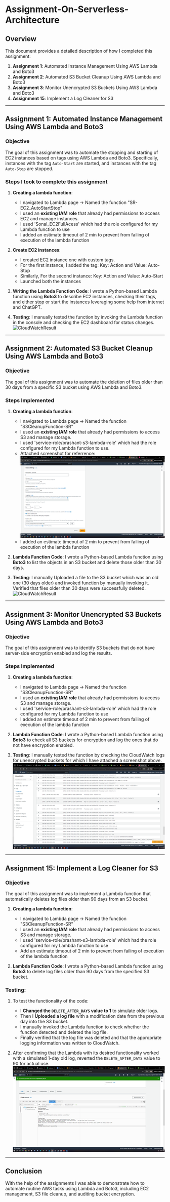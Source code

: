 # Assignment-On-Serverless-Architecture

## **Overview**
This document provides a detailed description of how I completed this assignment:

1. **Assignment 1**: Automated Instance Management Using AWS Lambda and Boto3
2. **Assignment 2**: Automated S3 Bucket Cleanup Using AWS Lambda and Boto3
3. **Assignment 3**: Monitor Unencrypted S3 Buckets Using AWS Lambda and Boto3
4. **Assignment 15**: Implement a Log Cleaner for S3

---

## **Assignment 1: Automated Instance Management Using AWS Lambda and Boto3**

### **Objective**
The goal of this assignment was to automate the stopping and starting of EC2 instances based on tags using AWS Lambda and Boto3. Specifically, instances with the tag `Auto-Start` are started, and instances with the tag `Auto-Stop` are stopped.

### **Steps I took to complete this assignment**
1. **Creating a lambda function**:
   - I navigated to Lambda page -> Named the function "SR-EC2_AutoStartStop"
   - I used an **existing IAM role** that already had permissions to access EC2 and manage instances.
   - I used 'Sonal_EC2FullAcess' which had the role configured for my Lambda function to use
   - I added an estimate timeout of 2 min to prevent from failing of execution of the lambda function
  
2. **Create EC2 instances**:
   - I created EC2 instance one with custom tags.
   - For the first instance, I added the tag:
     Key: Action and Value: Auto-Stop
   - Similarly, For the second instance:
     Key: Action and Value: Auto-Start
   - Launched both the instances

4. **Writing the Lambda Function Code**:
I wrote a Python-based Lambda function using **Boto3** to describe EC2 instances, checking their tags, and either stop or start the instances leveraging some help from internet and ChatGPT.

5. **Testing**:
I manually tested the function by invoking the Lambda function in the console and checking the EC2 dashboard for status changes.
![CloudWatchResult]()
---

## **Assignment 2: Automated S3 Bucket Cleanup Using AWS Lambda and Boto3**

### **Objective**
The goal of this assignment was to automate the deletion of files older than 30 days from a specific S3 bucket using AWS Lambda and Boto3.

### **Steps Implemented**
1. **Creating a lambda function**:
   - I navigated to Lambda page -> Named the function "S3CleanupFunction-SR"
   - I used an **existing IAM role** that already had permissions to access S3 and manage storage.
   - I used 'service-role/prashant-s3-lambda-role' which had the role configured for my Lambda function to use.
   - Attached screenshot for referrence: ![CloudWatchResult](https://github.com/urplatshubham/Assignment-On-Serverless-Architecture/blob/main/Assignment%20-%20Screenshots/Role-assignment.png)
   - I added an estimate timeout of 2 min to prevent from failing of execution of the lambda function

2. **Lambda Function Code**:
I wrote a Python-based Lambda function using **Boto3** to list the objects in an S3 bucket and delete those older than 30 days.

3. **Testing**:
I manually Uploaded a file to the S3 bucket which was an old one (30 days older) and invoked function by manually invoking it. Verified that files older than 30 days were successfully deleted.
![CloudWatchResult]()
---

## **Assignment 3: Monitor Unencrypted S3 Buckets Using AWS Lambda and Boto3**

### **Objective**
The goal of this assignment was to identify S3 buckets that do not have server-side encryption enabled and log the results.

### **Steps Implemented**
1. **Creating a lambda function**:
   - I navigated to Lambda page -> Named the function "S3CleanupFunction-SR"
   - I used an **existing IAM role** that already had permissions to access S3 and manage storage.
   - I used 'service-role/prashant-s3-lambda-role' which had the role configured for my Lambda function to use
   - I added an estimate timeout of 2 min to prevent from failing of execution of the lambda function

2. **Lambda Function Code**:
I wrote a Python-based Lambda function using **Boto3** to check all S3 buckets for encryption and log the ones that do not have encryption enabled.

3. **Testing**:
I manually tested the function by checking the CloudWatch logs for unencrypted buckets for which I have attached a screenshot above.
![CloudWatchResult](https://github.com/urplatshubham/Assignment-On-Serverless-Architecture/blob/main/Assignment%20-%20Screenshots/Logs-Assignment3.png)
---

## **Assignment 15: Implement a Log Cleaner for S3**

### **Objective**
The goal of this assignment was to implement a Lambda function that automatically deletes log files older than 90 days from an S3 bucket.

1. **Creating a lambda function**:
   - I navigated to Lambda page -> Named the function "S3CleanupFunction-SR"
   - I used an **existing IAM role** that already had permissions to access S3 and manage storage.
   - I used 'service-role/prashant-s3-lambda-role' which had the role configured for my Lambda function to use
   - Add an estimate timeout of 2 min to prevent from failing of execution of the lambda function

2. **Lambda Function Code**:
I wrote a Python-based Lambda function using **Boto3** to delete log files older than 90 days from the specified S3 bucket.

### **Testing**:
1. To test the functionality of the code:
   - I **Changed the `DELETE_AFTER_DAYS` value to 1** to simulate older logs.
   - Then I **Uploaded a log file** with a modification date from the previous day into the S3 bucket.
   - I manually invoked the Lambda function to check whether the function detected and deleted the log file.
   - Finally verified that the log file was deleted and that the appropriate logging information was written to CloudWatch.

3. After confirming that the Lambda with its desired functionality worked with a simulated 1-day old log, reverted the `DELETE_AFTER_DAYS` value to 90 for actual use.
![CloudWatchResult](https://github.com/urplatshubham/Assignment-On-Serverless-Architecture/blob/main/Assignment%20-%20Screenshots/Assignment15.png)
---

## **Conclusion**
With the help of the assignments I was able to demonstrate how to automate routine AWS tasks using Lambda and Boto3, including EC2 management, S3 file cleanup, and auditing bucket encryption.

